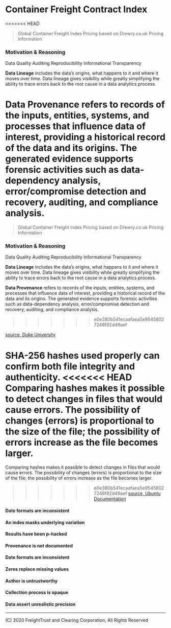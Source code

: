 # Container Freight Contract Index

<<<<<<< HEAD
> Global Container Freight Index Pricing based on Drewry.co.uk Pricing
> Information

### Motivation & Reasoning

Data Quality Auditing Reproducibility Informational Transparency

**Data Lineage** includes the data’s origins, what happens to it and where it
moves over time. Data lineage gives visibility while greatly simplifying the
ability to trace errors back to the root cause in a data analytics process.

**Data Provenance** refers to records of the inputs, entities, systems, and
processes that influence data of interest, providing a historical record of the
data and its origins. The generated evidence supports forensic activities such
as data-dependency analysis, error/compromise detection and recovery, auditing,
and compliance analysis.
=======
> Global Container Freight Index Pricing based on Drewry.co.uk Pricing Information

### Motivation & Reasoning

Data Quality
Auditing
Reproducibility
Informational Transparency

**Data Lineage** includes the data’s origins, what happens to it and where it moves over time. Data lineage gives visibility while greatly simplifying the ability to trace errors back to the root cause in a data analytics process.

**Data Provenance** refers to records of the inputs, entities, systems, and processes that influence data of interest, providing a historical record of the data and its origins. The generated evidence supports forensic activities such as data-dependency analysis, error/compromise detection and recovery, auditing, and compliance analysis.
>>>>>>> e0e380b541ecaafaea5e95458027248f82d49aef

[source, Duke University](http://people.duke.edu/~ccc14/duke-hts-2018/bioinformatics/data_provenance.html)

SHA-256 hashes used properly can confirm both file integrity and authenticity.
<<<<<<< HEAD
Comparing hashes makes it possible to detect changes in files that would cause
errors. The possibility of changes (errors) is proportional to the size of the
file; the possibility of errors increase as the file becomes larger.
=======
Comparing hashes makes it possible to detect changes in files that would cause errors. The possibility of changes (errors) is proportional to the size of the file; the possibility of errors increase as the file becomes larger.
>>>>>>> e0e380b541ecaafaea5e95458027248f82d49aef
[source, Ubuntu Documentation](https://help.ubuntu.com/community/HowToSHA256SUM)

#### Date formats are inconsistent

#### An index masks underlying variation

#### Results have been p-hacked

#### Provenance is not documented

#### Date formats are inconsistent

#### Zeros replace missing values

#### Author is untrustworthy

#### Collection process is opaque

#### Data assert unrealistic precision

---

(C) 2020 FreightTrust and Clearing Corporation, All Rights Reserved
